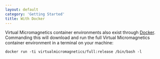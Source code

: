 ```yaml
---
layout: default
category: 'Getting Started'
title: With Docker
---
```


Virtual Micromagnetics container environments also exist through
[Docker](https://www.docker.com/). Commanding this will download and run the
full Virtual Micromagnetics container environment in a terminal on your
machine:

    docker run -ti virtualmicromagnetics/full:release /bin/bash -l
